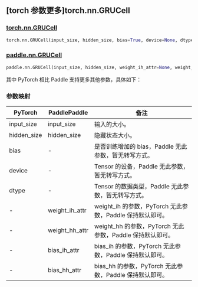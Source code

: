 ## [torch 参数更多]torch.nn.GRUCell

### [torch.nn.GRUCell](https://pytorch.org/docs/1.13/generated/torch.nn.GRUCell.html#torch.nn.GRUCell)

```python
torch.nn.GRUCell(input_size, hidden_size, bias=True, device=None, dtype=None)
```

### [paddle.nn.GRUCell](https://www.paddlepaddle.org.cn/documentation/docs/zh/api/paddle/nn/GRUCell_cn.html)

```python
paddle.nn.GRUCell(input_size, hidden_size, weight_ih_attr=None, weight_hh_attr=None, bias_ih_attr=None, bias_hh_attr=None, name=None)
```

其中 PyTorch 相比 Paddle 支持更多其他参数，具体如下：

### 参数映射

| PyTorch     | PaddlePaddle   | 备注                                                      |
| ----------- | -------------- | --------------------------------------------------------- |
| input_size  | input_size     | 输入的大小。                                              |
| hidden_size | hidden_size    | 隐藏状态大小。                                            |
| bias        | -              | 是否训练增加的 bias，Paddle 无此参数，暂无转写方式。                |
| device      | -              | Tensor 的设备，Paddle 无此参数，暂无转写方式。                      |
| dtype       | -              | Tensor 的数据类型，Paddle 无此参数，暂无转写方式。                  |
| -           | weight_ih_attr | weight_ih 的参数，PyTorch 无此参数，Paddle 保持默认即可。 |
| -           | weight_hh_attr | weight_hh 的参数，PyTorch 无此参数，Paddle 保持默认即可。 |
| -           | bias_ih_attr   | bias_ih 的参数，PyTorch 无此参数，Paddle 保持默认即可。   |
| -           | bias_hh_attr   | bias_hh 的参数，PyTorch 无此参数，Paddle 保持默认即可。   |
